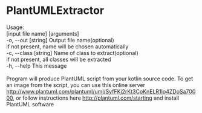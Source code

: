 # PlantUMLExtractor
Usage:<br>
[input file name] [arguments]<br>
-o, --out [string]     Output file name(optional)<br>
                       if not present, name will be chosen automatically<br>
-c, --class [string]   Name of class to extract(optional)<br>
                       if not present, all classes will be extracted<br>
-h, --help             This message<br>
<br>
Program will produce PlantUML script from your kotlin source code. To get an image from the script, you can use this online server http://www.plantuml.com/plantuml/uml/SyfFKj2rKt3CoKnELR1Io4ZDoSa70000, or follow instructions here http://plantuml.com/starting and install PlantUML software<br>

